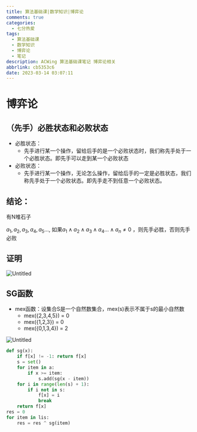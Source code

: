 ```yaml
---
title: 算法基础课|数学知识|博弈论
comments: true
categories:
  - 七分热爱
tags:
  - 算法基础课
  - 数学知识
  - 博弈论
  - 笔记
description: ACWing 算法基础课笔记 博弈论相关
abbrlink: cb5353c6
date: 2023-03-14 03:07:11
---
```


# 博弈论

## （先手）必胜状态和必败状态

- 必胜状态：
  - 先手进行某一个操作，留给后手的是一个必败状态时，我们称先手处于一个必胜状态。即先手可以走到某一个必败状态
- 必败状态：
  - 先手进行某一个操作，无论怎么操作，留给后手的一定是必胜状态，我们称先手处于一个必败状态。即先手走不到任意一个必败状态。

## 结论：

有N堆石子

$a_1,a_2,a_3,a_4,a_5...$, 如果$a_1 \wedge a_2 \wedge a_3 \wedge a_4... \wedge a_n \not= 0$ ，则先手必胜，否则先手必败

## 证明

![Untitled](https://qiniu.dcts.top/typora/202303140308241.png)

## SG函数

- mex函数：设集合S是一个自然数集合，mex(s)表示不属于s的最小自然数
  - mex({2,3,4,5}) = 0
  - mex({1,2,3}) = 0
  - mex({0,1,3,4}) = 2

![Untitled](https://qiniu.dcts.top/typora/202303140308273.png)

```python
def sg(x):
    if f[x] != -1: return f[x]
    s = set()
    for item in a:
        if x >= item:
            s.add(sg(x - item))
    for i in range(len(s) + 1):
        if i not in s:
            f[x] = i
            break
    return f[x]
res = 0
for item in lis:
    res = res ^ sg(item)
```
